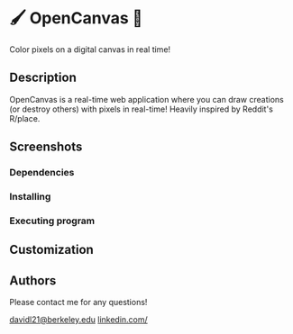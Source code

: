 # 🖌️ OpenCanvas 🎨

Color pixels on a digital canvas in real time!

## Description

OpenCanvas is a real-time web application where you can draw creations (or destroy others) with pixels in real-time! Heavily inspired by Reddit's R/place.  

## Screenshots

### Dependencies

### Installing

### Executing program


## Customization


## Authors

Please contact me for any questions! 

davidl21@berkeley.edu
[linkedin.com/](https://www.linkedin.com/in/davidl21/)
